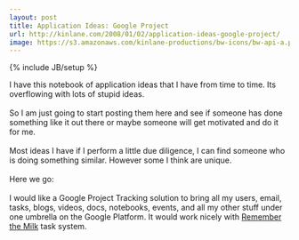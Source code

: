 ```yaml
---
layout: post
title: Application Ideas: Google Project
url: http://kinlane.com/2008/01/02/application-ideas-google-project/
image: https://s3.amazonaws.com/kinlane-productions/bw-icons/bw-api-a.png
---
```

{% include JB/setup %}
<p>
     I have this notebook of application ideas that I have from time to time. Its overflowing with lots of stupid ideas.
     <br />
     <br />
     So I am just going to start posting them here and see if someone has done something like it out there or maybe someone will get motivated and do it for me.
     <br />
     <br />
     Most ideas I have if I perform a little due diligence, I can find someone who is doing something similar. However some I think are unique.
     <br />
     <br />
     Here we go:
     <br />
     <br />
     I would like a <span class="c1">Google Project Tracking</span> solution to bring all my users, email, tasks, blogs, videos, docs, notebooks, events, and all my other stuff under one umbrella on the Google Platform. It would work nicely with <a href="http://www.rememberthemilk.com/">Remember the Milk</a> task system.
</p>